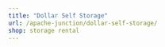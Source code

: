 ```yaml
---
title: "Dollar Self Storage"
url: /apache-junction/dollar-self-storage/
shop: storage rental
---
```

